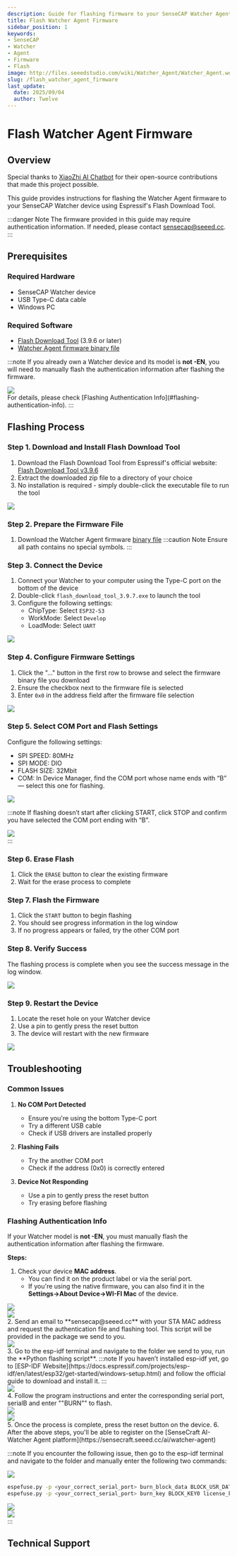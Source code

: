 ```yaml
---
description: Guide for flashing firmware to your SenseCAP Watcher Agent
title: Flash Watcher Agent Firmware
sidebar_position: 1
keywords:
- SenseCAP
- Watcher
- Agent
- Firmware
- Flash
image: http://files.seeedstudio.com/wiki/Watcher_Agent/Watcher_Agent.webp
slug: /flash_watcher_agent_firmware
last_update:
  date: 2025/09/04
  author: Twelve
---
```


# Flash Watcher Agent Firmware

## Overview

Special thanks to [XiaoZhi AI Chatbot](https://github.com/78/xiaozhi-esp32) for their open-source contributions that made this project possible.

This guide provides instructions for flashing the Watcher Agent firmware to your SenseCAP Watcher device using Espressif's Flash Download Tool.

:::danger Note
The firmware provided in this guide may require authentication information. If needed, please contact [sensecap@seeed.cc](mailto:sensecap@seeed.cc).
:::

## Prerequisites

### Required Hardware

- SenseCAP Watcher device
- USB Type-C data cable
- Windows PC

### Required Software

- [Flash Download Tool](https://www.espressif.com/sites/default/files/tools/flash_download_tool_3.9.6.zip) (3.9.6 or later)
- [Watcher Agent firmware binary file](http://files.seeedstudio.com/wiki/Watcher_Agent/firmware/watcher_agent_firmware.bin)

:::note
If you already own a Watcher device and its model is **not -EN**, you will need to manually flash the authentication information after flashing the firmware.  
<div style={{textAlign:'center'}}><img src="http://files.seeedstudio.com/wiki/Watcher_Agent/Flash/en_panel.jpg" style={{width:300, height:'auto'}}/></div>
For details, please check [Flashing Authentication Info](#flashing-authentication-info).
:::

## Flashing Process

### Step 1. Download and Install Flash Download Tool

1. Download the Flash Download Tool from Espressif's official website:
   [Flash Download Tool v3.9.6](https://www.espressif.com/sites/default/files/tools/flash_download_tool_3.9.6.zip)
2. Extract the downloaded zip file to a directory of your choice
3. No installation is required - simply double-click the executable file to run the tool

<div style={{textAlign:'center'}}><img src="http://files.seeedstudio.com/wiki/Watcher_Agent/Flash/flash%20download%20tool.jpg" style={{width:500, height:'auto'}}/></div>

### Step 2. Prepare the Firmware File

1. Download the Watcher Agent firmware [binary file](http://files.seeedstudio.com/wiki/Watcher_Agent/firmware/watcher_agent_firmware.bin)
:::caution Note
Ensure all path contains no special symbols.
:::

### Step 3. Connect the Device

1. Connect your Watcher to your computer using the Type-C port on the bottom of the device
2. Double-click `flash_download_tool_3.9.7.exe` to launch the tool
3. Configure the following settings:
   - ChipType: Select `ESP32-S3`
   - WorkMode: Select `Develop`
   - LoadMode: Select `UART`

<div style={{textAlign:'center'}}><img src="http://files.seeedstudio.com/wiki/Watcher_Agent/Flash/tools%20setting1.jpg" style={{width:300, height:'auto'}}/></div>

### Step 4. Configure Firmware Settings

1. Click the "..." button in the first row to browse and select the firmware binary file you download
2. Ensure the checkbox next to the firmware file is selected
3. Enter `0x0` in the address field after the firmware file selection

<div style={{textAlign:'center'}}><img src="http://files.seeedstudio.com/wiki/Watcher_Agent/Flash/tools%20setting2.jpg" style={{width:600, height:'auto'}}/></div>

### Step 5. Select COM Port and Flash Settings

Configure the following settings:

- SPI SPEED: 80MHz
- SPI MODE: DIO
- FLASH SIZE: 32Mbit
- COM: In Device Manager, find the COM port whose name ends with “B” — select this one for flashing.

<div style={{textAlign:'center'}}><img src="http://files.seeedstudio.com/wiki/Watcher_Agent/Flash/tools%20setting4.jpg" style={{width:500, height:'auto'}}/></div>

:::note
If flashing doesn’t start after clicking START, click STOP and confirm you have selected the COM port ending with “B”.
<div style={{textAlign:'center'}}><img src="http://files.seeedstudio.com/wiki/Watcher_Agent/Flash/tools%20setting3.jpg" style={{width:500, height:'auto'}}/></div>
:::

### Step 6. Erase Flash

1. Click the `ERASE` button to clear the existing firmware
2. Wait for the erase process to complete

### Step 7. Flash the Firmware

1. Click the `START` button to begin flashing
2. You should see progress information in the log window
3. If no progress appears or failed, try the other COM port

### Step 8. Verify Success

The flashing process is complete when you see the success message in the log window.

<div style={{textAlign:'center'}}><img src="http://files.seeedstudio.com/wiki/Watcher_Agent/Flash/finish1.jpg" style={{width:300, height:'auto'}}/></div>

### Step 9. Restart the Device

1. Locate the reset hole on your Watcher device
2. Use a pin to gently press the reset button
3. The device will restart with the new firmware

<div style={{textAlign:'center'}}><img src="http://files.seeedstudio.com/wiki/Watcher_Agent/Flash/finish2.jpg" style={{width:500, height:'auto'}}/></div>

## Troubleshooting

### Common Issues

1. **No COM Port Detected**
   - Ensure you're using the bottom Type-C port
   - Try a different USB cable
   - Check if USB drivers are installed properly

2. **Flashing Fails**
   - Try the another COM port
   - Check if the address (0x0) is correctly entered

3. **Device Not Responding**
   - Use a pin to gently press the reset button
   - Try erasing before flashing

### Flashing Authentication Info

If your Watcher model is **not -EN**, you must manually flash the authentication information after flashing the firmware.  

**Steps:**

1. Check your device **MAC address**.  
   - You can find it on the product label or via the serial port.  
   - If you're using the native firmware, you can also find it in the **Settings->About Device->WI-FI Mac** of the device.  

<div style={{textAlign:'center'}}><img src="http://files.seeedstudio.com/wiki/Watcher_Agent/Flash/en_panel.jpg" style={{width:300, height:'auto'}}/></div>
<div style={{textAlign:'center'}}><img src="http://files.seeedstudio.com/wiki/Watcher_Agent/Flash/mac.jpg" style={{width:600, height:'auto'}}/></div>
2. Send an email to **sensecap@seeed.cc** with your STA MAC address and request the authentication file and flashing tool. This script will be provided in the package we send to you.
<div style={{textAlign:'center'}}><img src="http://files.seeedstudio.com/wiki/Watcher_Agent/Flash/tools.jpg" style={{width:500, height:'auto'}}/></div>
3. Go to the esp-idf terminal and navigate to the folder we send to you, run the **Python flashing script**.
:::note
If you haven’t installed esp-idf yet, go to [ESP-IDF Website](https://docs.espressif.com/projects/esp-idf/en/latest/esp32/get-started/windows-setup.html) and follow the official guide to download and install it.
:::
<div style={{textAlign:'center'}}><img src="http://files.seeedstudio.com/wiki/Watcher_Agent/Flash/authentication_flash1.jpg" style={{width:500, height:'auto'}}/></div>
4. Follow the program instructions and enter the corresponding serial port, serialB and enter ""BURN"" to flash.
<div style={{textAlign:'center'}}><img src="http://files.seeedstudio.com/wiki/Watcher_Agent/Flash/tools%20setting3.jpg" style={{width:500, height:'auto'}}/></div>
<div style={{textAlign:'center'}}><img src="http://files.seeedstudio.com/wiki/Watcher_Agent/Flash/authentication_flash5.jpg" style={{width:800, height:'auto'}}/></div>
5. Once the process is complete, press the reset button on the device.  
6. After the above steps, you'll be able to register on the [SenseCraft AI-Watcher Agent platform](https://sensecraft.seeed.cc/ai/watcher-agent)

:::note
If you encounter the following issue, then go to the esp-idf terminal and navigate to the folder and manually enter the following two commands:
<div style={{textAlign:'center'}}><img src="http://files.seeedstudio.com/wiki/Watcher_Agent/Flash/authentication_flash4.jpg" style={{width:800, height:'auto'}}/></div>

```bash
espefuse.py -p <your_correct_serial_port> burn_block_data BLOCK_USR_DATA serial_number
espefuse.py -p <your_correct_serial_port> burn_key BLOCK_KEY0 license_key HMAC_UP
```

<div style={{textAlign:'center'}}><img src="http://files.seeedstudio.com/wiki/Watcher_Agent/Flash/authentication_flash2.jpg" style={{width:800, height:'auto'}}/></div>
<div style={{textAlign:'center'}}><img src="http://files.seeedstudio.com/wiki/Watcher_Agent/Flash/authentication_flash3.jpg" style={{width:800, height:'auto'}}/></div>
:::

## Technical Support

<div class="button_tech_support_container">
<a href="https://discord.com/invite/QqMgVwHT3X" class="button_tech_support_sensecap"></a>
<a href="https://support.sensecapmx.com/portal/en/home" class="button_tech_support_sensecap3"></a>
</div>

<div class="button_tech_support_container">
<a href="mailto:support@sensecapmx.com" class="button_tech_support_sensecap2"></a>
<a href="https://github.com/Seeed-Studio/wiki-documents/discussions/69" class="button_discussion"></a>
</div>
